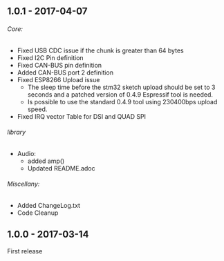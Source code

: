 ## 1.0.1 - 2017-04-07
###### Core:
  - Fixed USB CDC issue if the chunk is greater than 64 bytes
  - Fixed I2C Pin definition
  - Fixed CAN-BUS pin definition
  - Added CAN-BUS port 2 definition
  - Fixed ESP8266 Upload issue
    - The sleep time before the stm32 sketch upload should be set to 3 seconds and a patched version of 0.4.9 Espressif tool is needed.
    - Is possible to use the standard 0.4.9 tool using 230400bps upload speed.
  - Fixed IRQ vector Table for DSI and QUAD SPI

###### library
- Audio:
  - added amp()
  - Updated README.adoc

###### Miscellany:
  - Added ChangeLog.txt
  - Code Cleanup

## 1.0.0 - 2017-03-14
First release
